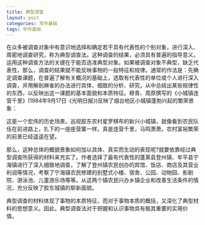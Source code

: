 ```yaml
---
title: 典型调查
layout: post
categories: 写作基础
tags: 写作基础
---
```


在众多被调查对象中有意识地选择和确定若干具有代表性的个别对象，进行深入、周密地调查研究，称为典型调查法。这种调查的结果，必须具有普遍的指导意义。运用这种调查方法的关键在于能否选准典型对象。如果被调查对象不典型，缺乏代表性，那么，调查的结果就不能反映事物的一般特征和规律。通常的作法是：先确定调查课题，在普遍了解有关概况的基础上，选取有代表性的单位或个人进行深入调查，并用解剖麻雀的办法进行具体、细致的分析、研究，从中总结出某些规律性的东西，以反映出这一课题的基本面貌和本质特征。穆青、周原撰写的《小城镇连营千里》(1984年9月17日《光明日报》)反映了烟台地区小城镇蓬勃兴起的繁荣景象：

这是一个宏伟的历史场景。巡视胶东农村星罗棋布的新兴小城镇，就像看到农民队伍在前进路上，扎下的一座座营寨一样。真是连营千里，马鸣萧萧。农村富裕繁荣的前景已经遥遥在望。

那么，这种总体的概貌景象如何加以具体、真实而生动的表现呢?就要依靠经过典型调查所获得的材料来充实了。作者选择了最有代表性的蓬莱县登州镇、牟平县宁海镇进行了深入细致地调查，了解了登州镇农民创办的宾馆、饭店、商店及其营业利润等情况，考察了宁海镇农民修建的别墅式小楼、宿舍、公园、动物园、影剧院、游泳池、儿童游乐场等等。从这两个镇农民兴办乡镇企业和改善生活条件的情况，充分反映了胶东城镇的崭新面貌。

典型调查的材料体现了事物的本质特征，而对于事物本质的概括，又深化了典型材料的思想意义。因此，典型调查法对于把握和认识事物具有极其重要的实用价值。 